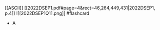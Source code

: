 [[ASCII]]
[[2022DSEP1.pdf#page=4&rect=46,264,449,431|2022DSEP1, p.4]]
![[2022DSEP1Q11.png]] #flashcard 
- A
<!--ID: 1730701092452-->


